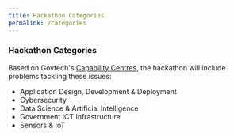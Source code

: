 ```yaml
---
title: Hackathon Categories
permalink: /categories
---
```


### **Hackathon Categories**

Based on Govtech's [Capability Centres](https://www.tech.gov.sg/digital-government-transformation/), the hackathon will include problems tackling these issues:
- Application Design, Development & Deployment
- Cybersecurity
- Data Science & Artificial Intelligence
- Government ICT Infrastructure
- Sensors & IoT